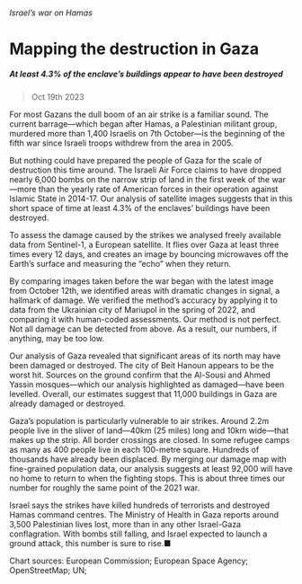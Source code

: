 ###### Israel’s war on Hamas
# Mapping the destruction in Gaza 
##### At least 4.3% of the enclave’s buildings appear to have been destroyed 
> Oct 19th 2023 


For most Gazans the dull boom of an air strike is a familiar sound. The current barrage—which began after Hamas, a Palestinian militant group, murdered more than 1,400 Israelis on 7th October—is the beginning of the fifth war since Israeli troops withdrew from the area in 2005.
But nothing could have prepared the people of Gaza for the scale of destruction this time around. The Israeli Air Force claims to have dropped nearly 6,000 bombs on the narrow strip of land in the first week of the war—more than the yearly rate of American forces in their operation against Islamic State in 2014-17. Our analysis of satellite images suggests that in this short space of time at least 4.3% of the enclaves’ buildings have been destroyed.
To assess the damage caused by the strikes we analysed freely available data from Sentinel-1, a European satellite. It flies over Gaza at least three times every 12 days, and creates an image by bouncing microwaves off the Earth’s surface and measuring the “echo” when they return.
By comparing images taken before the war began with the latest image from October 12th, we identified areas with dramatic changes in signal, a hallmark of damage. We verified the method’s accuracy by applying it to data from the Ukrainian city of Mariupol in the spring of 2022, and comparing it with human-coded assessments. Our method is not perfect. Not all damage can be detected from above. As a result, our numbers, if anything, may be too low.


Our analysis of Gaza revealed that significant areas of its north may have been damaged or destroyed. The city of Beit Hanoun appears to be the worst hit. Sources on the ground confirm that the Al-Sousi and Ahmed Yassin mosques—which our analysis highlighted as damaged—have been levelled. Overall, our estimates suggest that 11,000 buildings in Gaza are already damaged or destroyed.
Gaza’s population is particularly vulnerable to air strikes. Around 2.2m people live in the sliver of land—40km (25 miles) long and 10km wide—that makes up the strip. All border crossings are closed. In some refugee camps as many as 400 people live in each 100-metre square. Hundreds of thousands have already been displaced. By merging our damage map with fine-grained population data, our analysis suggests at least 92,000 will have no home to return to when the fighting stops. This is about three times our number for roughly the same point of the 2021 war. 


Israel says the strikes have killed hundreds of terrorists and destroyed Hamas command centres. The Ministry of Health in Gaza reports around 3,500 Palestinian lives lost, more than in any other Israel-Gaza conflagration. With bombs still falling, and Israel expected to launch a ground attack, this number is sure to rise.■
Chart sources: European Commission; European Space Agency; OpenStreetMap; UN; 
